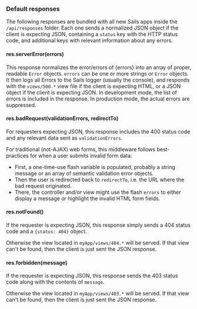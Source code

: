 ### Default responses

The following responses are bundled with all new Sails apps inside the `/api/responses` folder.  Each one sends a normalized JSON object if the client is expecting JSON, containing a `status` key with the HTTP status code, and additional keys with relevant information about any errors.

#### res.serverError(errors)

This response normalizes the error/errors of {errors} into an array of proper, readable `Error` objects. `errors` can be one or more strings or `Error` objects.  It then logs all Errors to the Sails logger (usually the console), and responds with the `views/500.*` view file if the client is expecting HTML, or a JSON object if the client is expecting JSON.  In development mode, the list of errors is included in the response.  In production mode, the actual errors are suppressed.

#### res.badRequest(validationErrors, redirectTo)

For requesters expecting JSON, this response includes the 400 status code and any relevant data sent as `validationErrors`.

For traditional (not-AJAX) web forms, this middleware follows best-practices for when a user submits invalid form data:

 - First, a one-time-use flash variable is populated, probably a string message or an array of semantic validation error objects.
 - Then the  user is redirected back to `redirectTo`, i.e. the URL where the bad request originated.
 - There, the controller and/or view might use the flash `errors` to either display a message or highlight the invalid HTML form fields.


#### res.notFound()

If the requester is expecting JSON, this response simply sends a 404 status code and a `{status: 404}` object. 

Otherwise the view located in `myApp/views/404.*` will be served.  If that view can't be found, then the client is just sent the JSON response.

#### res.forbidden(message)

If the requester is expecting JSON, this response sends the 403 status code along with the contents of `message`.

Otherwise the view located in `myApp/views/403.*` will be served.  If that view can't be found, then the client is just sent the JSON response.


<docmeta name="displayName" value="Default Responses">
